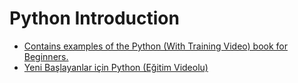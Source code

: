 # Python Introduction

- [Contains examples of the Python (With Training Video) book for Beginners.](https://www.abakuskitap.com/Yeni-Baslayanlar-icin-Python-Egitim-Videolu,PR-613.html)
- [Yeni Başlayanlar için Python (Eğitim Videolu)](https://www.abakuskitap.com/Yeni-Baslayanlar-icin-Python-Egitim-Videolu,PR-613.html)
